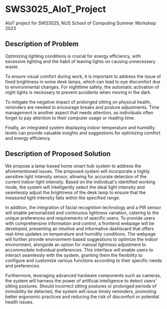 # SWS3025_AIoT_Project
AIoT project for SWS3025, NUS School of Computing Summer Workshop 2023

## Description of Problem

Optimizing lighting conditions is crucial for energy efficiency, with excessive lighting and the habit of leaving lights on causing unnecessary waste. 

To ensure visual comfort during work, it is important to address the issue of fixed brightness in some desk lamps, which can lead to eye discomfort due to environmental changes. For nighttime safety, the automatic activation of night lights is necessary to prevent accidents when moving in the dark. 

To mitigate the negative impact of prolonged sitting on physical health, reminders are needed to encourage breaks and posture adjustments. Time management is another aspect that needs attention, as individuals often forget to pay attention to their computer usage or reading time. 

Finally, an integrated system displaying indoor temperature and humidity levels can provide valuable insights and suggestions for optimizing comfort and energy efficiency.

## Description of Proposed Solution

We propose a lamp-based home smart hub system to address the aforementioned issues. The proposed system will incorporate a highly sensitive light intensity sensor, allowing for accurate detection of the current indoor light intensity. Based on the individual's identified working mode, the system will intelligently select the ideal light intensity and seamlessly adjust the brightness of the desk lamp to ensure that the measured light intensity falls within the specified range. 

In addition, the integration of facial recognition technology and a PIR sensor will enable personalized and continuous lightness variation, catering to the unique preferences and requirements of specific users. To provide users with comprehensive information and control, a frontend webpage will be developed, presenting an intuitive and informative dashboard that offers real-time updates on temperature and humidity conditions. The webpage will further provide environment-based suggestions to optimize the indoor environment, alongside an option for manual lightness adjustment to accommodate individual preferences. This interface will enable users to interact seamlessly with the system, granting them the flexibility to configure and customize various functions according to their specific needs and preferences.

Furthermore, leveraging advanced hardware components such as cameras, the system will harness the power of artificial intelligence to detect users' sitting postures. Should incorrect sitting postures or prolonged periods of immobility be detected, the system will issue timely reminders, promoting better ergonomic practices and reducing the risk of discomfort or potential health issues.
